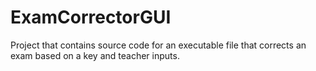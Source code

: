 # ExamCorrectorGUI
Project that contains source code for an executable file that corrects an exam based on a key and teacher inputs.
